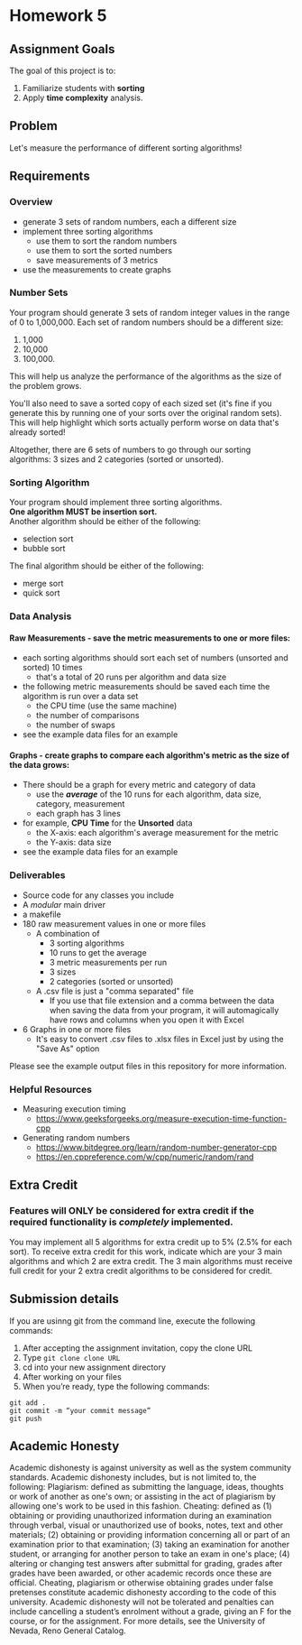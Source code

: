 # Homework 5

## Assignment Goals
The goal of this project is to:
1.	Familiarize students with **sorting**
2.  Apply **time complexity** analysis.

## Problem
Let's measure the performance of different sorting algorithms!

## Requirements
### Overview
- generate 3 sets of random numbers, each a different size
- implement three sorting algorithms
  - use them to sort the random numbers
  - use them to sort the sorted numbers
  - save measurements of 3 metrics
- use the measurements to create graphs

### Number Sets
Your program should generate 3 sets of random integer values in the range of 0 to 1,000,000. Each set of random numbers should be a different size:
1. 1,000
2. 10,000
3. 100,000.

This will help us analyze the performance of the algorithms as the size of the problem grows.  

You'll also need to save a sorted copy of each sized set (it's fine if you generate this by running one of your sorts over the original random sets). This will help highlight which sorts actually perform worse on data that's already sorted!  

Altogether, there are 6 sets of numbers to go through our sorting algorithms: 3 sizes and 2 categories (sorted or unsorted).

### Sorting Algorithm
Your program should implement three sorting algorithms.  
**One algorithm MUST be insertion sort.**  
Another algorithm should be either of the following:
- selection sort
-	bubble sort  

The final algorithm should be either of the following:
-	merge sort
-	quick sort 

### Data Analysis
#### Raw Measurements - save the metric measurements to one or more files:
- each sorting algorithms should sort each set of numbers (unsorted and sorted) 10 times
  - that's a total of 20 runs per algorithm and data size
- the following metric measurements should be saved each time the algorithm is run over a data set
  -	the CPU time (use the same machine)
  -	the number of comparisons
  -	the number of swaps  
-	see the example data files for an example

#### Graphs - create graphs to compare each algorithm's metric as the size of the data grows:
- There should be a graph for every metric and category of data
  -	use the ***average*** of the 10 runs for each algorithm, data size, category, measurement
  -	each graph has 3 lines
-	for example, **CPU Time** for the **Unsorted** data
    -	the X-axis: each algorithm's average measurement for the metric
    -	the Y-axis: data size 
-	see the example data files for an example
     
### Deliverables
-	Source code for any classes you include
-	A *modular* main driver
-	a makefile
- 180 raw measurement values in one or more files
  - A combination of
    - 3 sorting algorithms
    - 10 runs to get the average
    - 3 metric measurements per run
    - 3 sizes
    - 2 categories (sorted or unsorted)
  - A .csv file is just a "comma separated" file
    - If you use that file extension and a comma between the data when saving the data from your program, it will automagically have rows and columns when you open it with Excel
- 6 Graphs in one or more files
  - It's easy to convert .csv files to .xlsx files in Excel just by using the "Save As" option

Please see the example output files in this repository for more information.  
### Helpful Resources
- Measuring execution timing
  - https://www.geeksforgeeks.org/measure-execution-time-function-cpp
- Generating random numbers
  - https://www.bitdegree.org/learn/random-number-generator-cpp
  - https://en.cppreference.com/w/cpp/numeric/random/rand

## Extra Credit
### Features will **ONLY** be considered for extra credit if the required functionality is *completely* implemented.  
You may implement all 5 algorithms for extra credit up to 5% (2.5% for each sort). To receive extra credit for this work, indicate which are your 3 main algorithms and which 2 are extra credit. The 3 main algorithms must receive full credit for your 2 extra credit algorithms to be considered for credit.

## Submission details
If you are usinng git from the command line, execute the following commands:
1.	After accepting the assignment invitation, copy the clone URL
2.	Type 
```git clone clone URL```
3.	cd into your new assignment directory
4.	After working on your files
5.	When you’re ready, type the following commands: 
```
git add .
git commit -m “your commit message”
git push
```
## Academic Honesty
Academic dishonesty is against university as well as the system community standards. Academic dishonesty includes, but is not limited to, the following:
Plagiarism: defined as submitting the language, ideas, thoughts or work of another as one's own; or assisting in the act of plagiarism by allowing one's work to be used in this fashion.
Cheating: defined as (1) obtaining or providing unauthorized information during an examination through verbal, visual or unauthorized use of books, notes, text and other materials; (2) obtaining or providing information concerning all or part of an examination prior to that examination; (3) taking an examination for another student, or arranging for another person to take an exam in one's place; (4) altering or changing test answers after submittal for grading, grades after grades have been awarded, or other academic records once these are official.
Cheating, plagiarism or otherwise obtaining grades under false pretenses constitute academic
dishonesty according to the code of this university. Academic dishonesty will not be tolerated and
penalties can include cancelling a student’s enrolment without a grade, giving an F for the course, or for the assignment. For more details, see the University of Nevada, Reno General Catalog.
